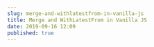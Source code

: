 ```yaml
---
slug: merge-and-withlatestfrom-in-vanilla-js
title: Merge and WithLatestFrom in Vanilla JS
date: 2019-09-16 12:09
published: true
---
```


<Codesandbox slug="merge-and-withlatestfrom-in-vanilla-js-j84r0" />
